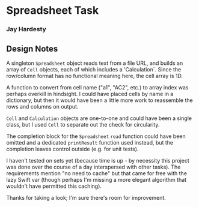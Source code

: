 #  Spreadsheet Task
### Jay Hardesty

## Design Notes

A singleton `Spreadsheet` object reads text from a file URL, and builds an array of `Cell` objects, each of which includes a 'Calculation`. Since the row/column format has no functional meaning here, the cell array is 1D. 

A function to convert from cell name ("a1", "AC2", etc.) to array index was perhaps overkill in hindsight. I could have placed cells by name in a dictionary, but then it would have been a little more work to reassemble the rows and columns on output. 

`Cell` and `Calculation` objects are one-to-one and could have been a single class, but I used `Cell` to separate out the check for circularity.

The completion block for the `Spreadsheet` `read` function could have been omitted and a dedicated `printResult` function used instead, but the completion leaves control outside (e.g. for unit tests).

I haven't tested on sets yet (because time is up - by necessity this project was done over the course of a day interspersed with other tasks). The requirements mention "no need to cache" but that came for free with the lazy Swift var (though perhaps I'm missing a more elegant algorithm that wouldn't have permitted this caching).

Thanks for taking a look; I'm sure there's room for improvement.

